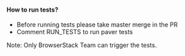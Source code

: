 #### How to run tests?
- Before running tests please take master merge in the PR
- Comment RUN_TESTS to run paver tests

Note: Only BrowserStack Team can trigger the tests.
